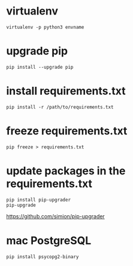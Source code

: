 # virtualenv
```
virtualenv -p python3 envname
```

# upgrade pip
```
pip install --upgrade pip
```

# install requirements.txt
```
pip install -r /path/to/requirements.txt
```

# freeze requirements.txt
```
pip freeze > requirements.txt
```

# update packages in the requirements.txt
```
pip install pip-upgrader
pip-upgrade
```
https://github.com/simion/pip-upgrader

# mac PostgreSQL
```
pip install psycopg2-binary
```
